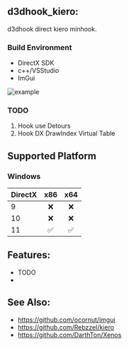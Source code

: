 ## d3dhook_kiero:
d3dhook direct kiero minhook. 

### Build Environment
- DirectX SDK
- c++/VSStudio 
- ImGui

![example](https://raw.githubusercontent.com/marlkiller/d3dhook_kiero/master/image/eg.gif)

### TODO
1. Hook use Detours 
2. Hook DX DrawIndex Virtual Table

## Supported Platform

### Windows
| DirectX                             | x86 | x64 |
| :---------------------------------- | :------: | :----: | 
| 9   |    ❌    |   ❌   | 
| 10  |    ❌    |   ❌   |
| 11  |    ✅    |   ✅   |  

## Features:
- TODO
- 


## See Also:
- https://github.com/ocornut/imgui
- https://github.com/Rebzzel/kiero
- https://github.com/DarthTon/Xenos
